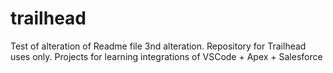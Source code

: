 # trailhead
Test of alteration of Readme file 3nd alteration.
Repository for Trailhead uses only. Projects for learning integrations of VSCode + Apex + Salesforce
